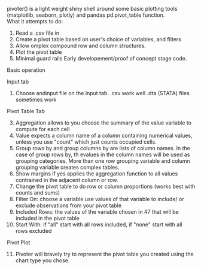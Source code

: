 pivoter() is a light weight shiny shell around some basic plotting tools (matplotlib, seaborn, plotly) and pandas pd.pivot_table function.   
What it attempts to do:

1. Read a .csv file in
2. Create a pivot table based on user's choice of variables, and filters
3. Allow omplex compound row and column structures.
4. Plot the pivot table
5. Minimal guard rails 
Early developement/proof of concept stage code.

Basic operation  

Input tab

1. Choose andinput file on the Input tab.  .csv work well .dta (STATA) files sometimes work
   
Pivot Table Tab

3. Aggregation allows to you choose the summary of the value variable to compute for each cell
4. Value expects a column name of a column containing numerical values, unless you use "count" which just counts occupied cells.
5. Group rows by and group columns by are lists of column names.  In the case of group rows by, th evalues in the column names will
    be used as grouping categories.   More than one row grouping variable and column grouping variable creates complex tables.
6. Show margins if yes applies the aggregation function to all values contrained in the adjacent column or row.
7. Change the pivot table to do row or column proportions (works best with counts and sums)
8. Filter On: choose a variable use values of that variable to include/ or exclude observations from your pivot table
9. Included Rows: the values of the variable chosen in #7 that will be included in the pivot table
10. Start With:  if "all" start with all rows included, if "none" start with all rows excluded

Pivot Plot

11. Pivoter will bravely try to represent the pivot table you created using the chart type you chose.
